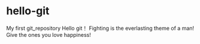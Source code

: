 # hello-git
My first git_repository
Hello git！
Fighting is the everlasting theme of a man! Give the ones you love happiness!
